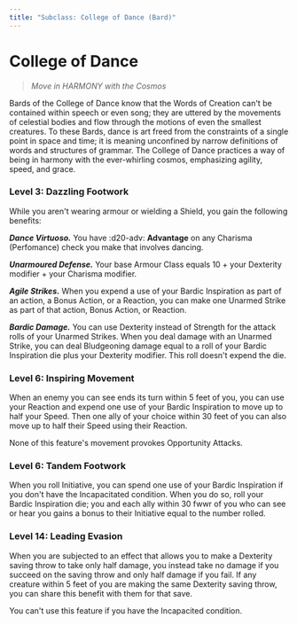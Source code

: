 ```yaml
---
title: "Subclass: College of Dance (Bard)"
---
```


<p style="display:none">
Move in HARMONY with the Cosmos
</p>

# College of Dance

> *Move in HARMONY with the Cosmos*

Bards of the College of Dance know that the Words of Creation can't be contained within speech or even song; they are uttered by the movements of celestial bodies and flow through the motions of even the smallest creatures. To these Bards, dance is art freed from the constraints of a single point in space and time; it is meaning unconfined by narrow definitions of words and structures of grammar. The College of Dance practices a way of being in harmony with the ever-whirling cosmos, emphasizing agility, speed, and grace.

### Level 3: Dazzling Footwork

While you aren't wearing armour or wielding a Shield, you gain the following benefits:

***Dance Virtuoso.*** You have :d20-adv: **Advantage** on any Charisma (Perfomance) check you make that involves dancing.

***Unarmoured Defense.*** Your base Armour Class equals 10 + your Dexterity modifier + your Charisma modifier.

***Agile Strikes.*** When you expend a use of your Bardic Inspiration as part of an action, a Bonus Action, or a Reaction, you can make one Unarmed Strike as part of that action, Bonus Action, or Reaction.
 
***Bardic Damage.*** You can use Dexterity instead of Strength for the attack rolls of your Unarmed Strikes. When you deal damage with an Unarmed Strike, you can deal Bludgeoning damage equal to a roll of your Bardic Inspiration die plus your Dexterity modifier. This roll doesn't expend the die.

### Level 6: Inspiring Movement

When an enemy you can see ends its turn within 5 feet of you, you can use your Reaction and expend one use of your Bardic Inspiration to move up to half your Speed. Then one ally of your choice within 30 feet of you can also move up to half their Speed using their Reaction.

None of this feature's movement provokes Opportunity Attacks.

### Level 6: Tandem Footwork

When you roll Initiative, you can spend one use of your Bardic Inspiration if you don't have the Incapacitated condition. When you do so, roll your Bardic Inspiration die; you and each ally within 30 fwwr of you who can see or hear you gains a bonus to their Initiative equal to the number rolled.

### Level 14: Leading Evasion

When you are subjected to an effect that allows you to make a Dexterity saving throw to take only half damage, you instead take no damage if you succeed on the saving throw and only half damage if you fail. If any creature within 5 feet of you are making the same Dexterity saving throw, you can share this benefit with them for that save.

You can't use this feature if you have the Incapacited condition.
